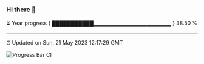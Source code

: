 ### Hi there 👋

⏳ Year progress { ███████████▁▁▁▁▁▁▁▁▁▁▁▁▁▁▁▁▁▁▁ } 38.50 %

---

⏰ Updated on Sun, 21 May 2023 12:17:29 GMT

![Progress Bar CI](https://github.com/liununu/liununu/workflows/Progress%20Bar%20CI/badge.svg)
